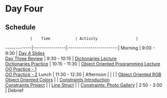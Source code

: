 # Day Four

## Schedule
 	           |	Time           | Activity                 |
-------------|----------------|:------------------------:|
 Morning	    |  9:00 - 9:30   | [Day 4 Slides](https://docs.google.com/presentation/d/1bPqbIBgJXV5kZdzzhluV20vaIxnJbsSKJgYxzB6wYLY/edit?usp=sharing)<br>[Day Three Review](https://github.com/upperlinecode/intro-to-swift/tree/master/day-4/DayThreeReview.playground)
        	    |  9:30 - 10:15  | [Dictionaries Lecture](https://github.com/upperlinecode/intro-to-swift/blob/master/day-4/intro-dictionaries.md)<br>[Dictionaries Practice](https://github.com/upperlinecode/intro-to-swift/tree/master/day-4/DictionariesPractice.playground)
       	     |  10:15 - 11:30 | [Object Oriented Programming Lecture](https://github.com/upperlinecode/intro-to-swift/blob/master/day-4/intro-object-orientation.md)<br>[OO Practice - 1](https://github.com/upperlinecode/intro-to-swift/tree/master/day-4/OOPractice1.playground)<br>[OO Practice - 2](https://github.com/upperlinecode/intro-to-swift/tree/master/day-4/OOPractice2.playground)
 Lunch       |  11:30 - 12:30 | 
 Afternoon   |                | 
             |                | [Object Oriented RGB](https://github.com/upperlinecode/intro-to-swift/blob/master/day-4/oo-colors-walkthrough.md)<br>[Object Oriented Colors](https://github.com/upperlinecode/intro-to-swift/tree/master/day-4/ObjectOrientedColors)
       	     |                | [Constraints Introduction](https://github.com/upperlinecode/intro-to-swift/blob/master/day-4/intro-constraints.md)<br>[Constraints Project](https://github.com/upperlinecode/intro-to-swift/tree/master/day-4/ConstraintsIntroduction)
       	     |                | [Line Struct]()
       	     |                | [Constraints: Photo Gallery]()
       	     |  2:50 - 3:00   | Debrief
